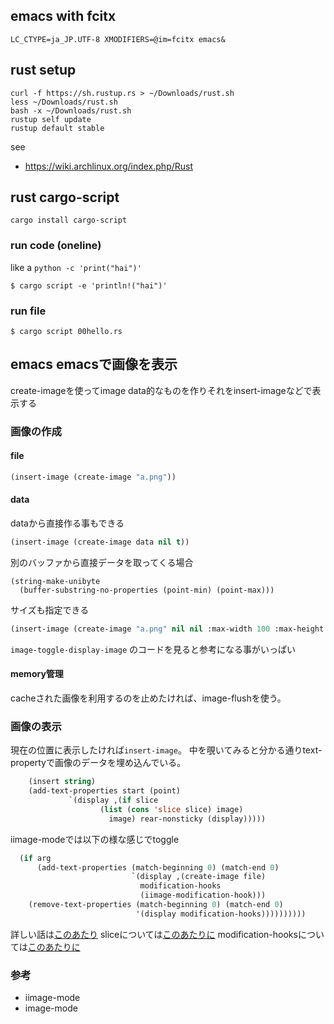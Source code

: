 ## emacs with fcitx

```
LC_CTYPE=ja_JP.UTF-8 XMODIFIERS=@im=fcitx emacs&
```

## rust setup

```
curl -f https://sh.rustup.rs > ~/Downloads/rust.sh
less ~/Downloads/rust.sh
bash -x ~/Downloads/rust.sh
rustup self update
rustup default stable
```

see

- https://wiki.archlinux.org/index.php/Rust

## rust cargo-script

```
cargo install cargo-script
```

### run code (oneline)

like a `python -c 'print("hai")'`

```
$ cargo script -e 'println!("hai")'
```

### run file

```
$ cargo script 00hello.rs
```

## emacs emacsで画像を表示

create-imageを使ってimage data的なものを作りそれをinsert-imageなどで表示する

### 画像の作成

#### file

```lisp
(insert-image (create-image "a.png"))
```
#### data



dataから直接作る事もできる

```lisp
(insert-image (create-image data nil t))
```

別のバッファから直接データを取ってくる場合

```
(string-make-unibyte
  (buffer-substring-no-properties (point-min) (point-max)))
```

サイズも指定できる

```lisp
(insert-image (create-image "a.png" nil nil :max-width 100 :max-height 100))
```

`image-toggle-display-image` のコードを見ると参考になる事がいっぱい

#### memory管理

cacheされた画像を利用するのを止めたければ、image-flushを使う。

### 画像の表示

現在の位置に表示したければ`insert-image`。
中を覗いてみると分かる通りtext-propertyで画像のデータを埋め込んでいる。

```lisp
    (insert string)
    (add-text-properties start (point)
			 `(display ,(if slice
					(list (cons 'slice slice) image)
				      image) rear-nonsticky (display)))))
```

iimage-modeでは以下の様な感じでtoggle

```lisp
  (if arg
      (add-text-properties (match-beginning 0) (match-end 0)
                           `(display ,(create-image file)
                             modification-hooks
                             (iimage-modification-hook)))
    (remove-text-properties (match-beginning 0) (match-end 0)
                            '(display modification-hooks))))))))))
```

詳しい話は[このあたり](https://www.gnu.org/software/emacs/manual/html_node/elisp/Display-Property.html#Display-Property)
sliceについては[このあたりに](https://www.gnu.org/software/emacs/manual/html_node/elisp/Other-Display-Specs.html#Other-Display-Specs) modification-hooksについては[このあたりに](https://www.gnu.org/software/emacs/manual/html_node/elisp/Special-Properties.html#Special-Properties)

### 参考

- iimage-mode
- image-mode
